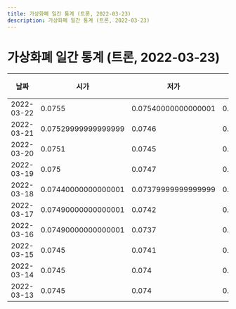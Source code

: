 ```yaml
---
title: 가상화폐 일간 통계 (트론, 2022-03-23)
description: 가상화폐 일간 통계 (트론, 2022-03-23)
---
```


가상화폐 일간 통계 (트론, 2022-03-23)
===

|날짜|시가|저가|고가|종가|비고|
|--|--|--|--|--|--|
|2022-03-22|0.0755|0.07540000000000001|0.078|0.07759999999999999|    |
|2022-03-21|0.07529999999999999|0.0746|0.07579999999999999|0.07540000000000001|    |
|2022-03-20|0.0751|0.0745|0.0762|0.07540000000000001|    |
|2022-03-19|0.075|0.0747|0.0755|0.0752|    |
|2022-03-18|0.07440000000000001|0.07379999999999999|0.0752|0.075|    |
|2022-03-17|0.07490000000000001|0.0742|0.0752|0.07440000000000001|    |
|2022-03-16|0.07490000000000001|0.0737|0.076|0.07479999999999999|    |
|2022-03-15|0.0745|0.0741|0.0757|0.07490000000000001|    |
|2022-03-14|0.0745|0.074|0.0752|0.0745|    |
|2022-03-13|0.0745|0.074|0.0751|0.07440000000000001|    |
